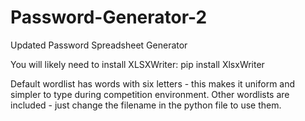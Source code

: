 # Password-Generator-2
Updated Password Spreadsheet Generator

You will likely need to install XLSXWriter: pip install XlsxWriter

Default wordlist has words with six letters - this makes it uniform and simpler to type during competition environment. Other wordlists are included - just change the filename in the python file to use them.
